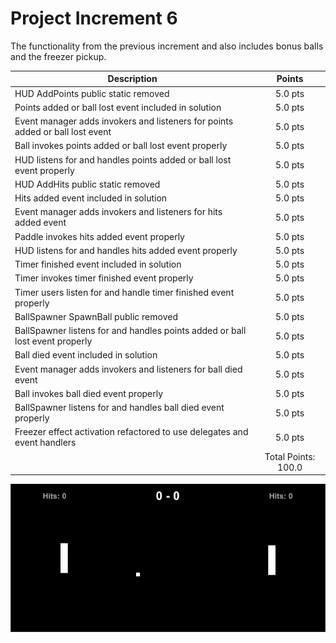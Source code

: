 # Project Increment 6

The functionality from the previous increment and also includes bonus balls and the freezer pickup.

| Description       | Points          |
| ------------- |:-------------:|
| HUD AddPoints public static removed   | 5.0 pts | 
| Points added or ball lost event included in solution | 5.0 pts | 
| Event manager adds invokers and listeners for points added or ball lost event |  5.0 pts |
| Ball invokes points added or ball lost event properly |  5.0 pts |
| HUD listens for and handles points added or ball lost event properly | 5.0 pts |
| HUD AddHits public static removed | 5.0 pts |
| Hits added event included in solution | 5.0 pts |
| Event manager adds invokers and listeners for hits added event | 5.0 pts |
| Paddle invokes hits added event properly | 5.0 pts |
| HUD listens for and handles hits added event properly | 5.0 pts |
| Timer finished event included in solution | 5.0 pts |
| Timer invokes timer finished event properly | 5.0 pts |
| Timer users listen for and handle timer finished event properly | 5.0 pts |
| BallSpawner SpawnBall public removed | 5.0 pts |
| BallSpawner listens for and handles points added or ball lost event properly | 5.0 pts |
| Ball died event included in solution | 5.0 pts |
| Event manager adds invokers and listeners for ball died event | 5.0 pts |
| Ball invokes ball died event properly | 5.0 pts |
| BallSpawner listens for and handles ball died event properly | 5.0 pts |
| Freezer effect activation refactored to use delegates and event handlers | 5.0 pts |
| | Total Points: 100.0 |

![](PI6.gif)
